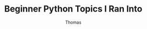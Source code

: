 ---
layout: post
title:  "Beginner Python Topics I Ran Into"
author: Thomas
tags: [ dev, python ]
description: Discussing args, kwargs, decorators, logging, and context vars for Python.
---